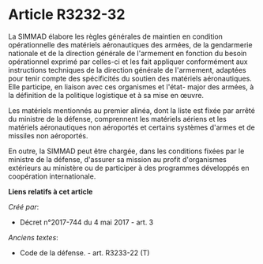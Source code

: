 # Article R3232-32

La SIMMAD élabore les règles générales de maintien en condition opérationnelle des matériels aéronautiques des armées, de la
gendarmerie nationale et de la direction générale de l'armement en fonction du besoin opérationnel exprimé par celles-ci et
les fait appliquer conformément aux instructions techniques de la direction générale de l'armement, adaptées pour tenir
compte des spécificités du soutien des matériels aéronautiques. Elle participe, en liaison avec ces organismes et l'état-
major des armées, à la définition de la politique logistique et à sa mise en œuvre. 

Les matériels mentionnés au premier alinéa, dont la liste est fixée par arrêté du ministre de la défense, comprennent les
matériels aériens et les matériels aéronautiques non aéroportés et certains systèmes d'armes et de missiles non aéroportés. 

En outre, la SIMMAD peut être chargée, dans les conditions fixées par le ministre de la défense, d'assurer sa mission au
profit d'organismes extérieurs au ministère ou de participer à des programmes développés en coopération internationale.

**Liens relatifs à cet article**

_Créé par_:

  - Décret n°2017-744 du 4 mai 2017 - art. 3

_Anciens textes_:

  - Code de la défense. - art. R3233-22 (T)
